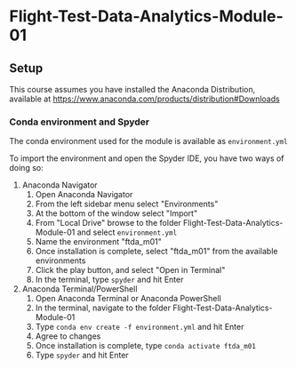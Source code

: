 # Flight-Test-Data-Analytics-Module-01

## Setup

This course assumes you have installed the Anaconda Distribution, available at <https://www.anaconda.com/products/distribution#Downloads>

### Conda environment and Spyder

The conda environment used for the module is available as `environment.yml`

To import the environment and open the Spyder IDE, you have two ways of doing so:

1. Anaconda Navigator
    1. Open Anaconda Navigator
    2. From the left sidebar menu select "Environments"
    3. At the bottom of the window select "Import"
    4. From "Local Drive" browse to the folder Flight-Test-Data-Analytics-Module-01 and select `environment.yml`
    5. Name the environment "ftda_m01"
    6. Once installation is complete, select "ftda_m01" from the available environments
    7. Click the play button, and select "Open in Terminal"
    8. In the terminal, type `spyder` and hit Enter
2. Anaconda Terminal/PowerShell
    1. Open Anaconda Terminal or Anaconda PowerShell
    2. In the terminal, navigate to the folder Flight-Test-Data-Analytics-Module-01
    3. Type `conda env create -f environment.yml` and hit Enter
    4. Agree to changes
    5. Once installation is complete, type `conda activate ftda_m01`
    6. Type `spyder` and hit Enter
